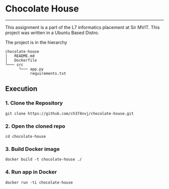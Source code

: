 # Chocolate House
---
This assignment is a part of the L7 informatics placement at Sir MVIT.
This project was written in a Ubuntu Based Distro.

The project is in the hierarchy 
```
chocolate-house
│   README.md
│   Dockerfile
└─── src
	  └─── app.py
		   requirements.txt
```

## Execution
### 1. Clone the Repository
	git clone https://github.com/ch374nvj/chocolate-house.git
### 2. Open the cloned repo
	cd chocolate-house
### 3. Build Docker image
	docker build -t chocolate-house ./
### 4. Run app in Docker
	docker run -ti chocolate-house

 

